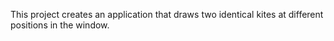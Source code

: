 This project creates an application that draws two identical kites at different positions in the window.
